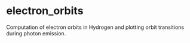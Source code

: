 # electron_orbits
Computation of electron orbits in Hydrogen and plotting orbit transitions during photon emission.

